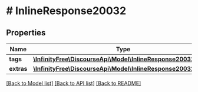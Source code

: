 # # InlineResponse20032

## Properties

Name | Type | Description | Notes
------------ | ------------- | ------------- | -------------
**tags** | [**\InfinityFree\DiscourseApi\Model\InlineResponse20032Tags[]**](InlineResponse20032Tags.md) |  | [optional]
**extras** | [**\InfinityFree\DiscourseApi\Model\InlineResponse20032Extras**](InlineResponse20032Extras.md) |  | [optional]

[[Back to Model list]](../../README.md#models) [[Back to API list]](../../README.md#endpoints) [[Back to README]](../../README.md)

